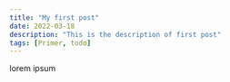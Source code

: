 ```yaml
---
title: "My first post"
date: 2022-03-18
description: "This is the description of first post"
tags: [Primer, todo]
---
```


lorem ipsum
